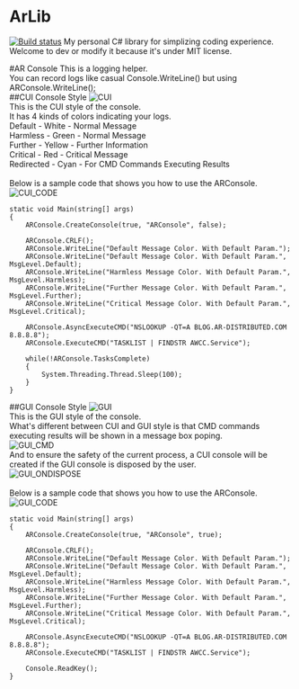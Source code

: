 # ArLib
[![Build status](https://ci.appveyor.com/api/projects/status/1un932sc43b9j4en?svg=true)](https://ci.appveyor.com/project/ArHShRn/arlib)
My personal C# library for simplizing coding experience.<br>
Welcome to dev or modify it because it's under MIT license.<br>

#AR Console
This is a logging helper.<br>
You can record logs like casual Console.WriteLine() but using ARConsole.WriteLine();<br>
##CUI Console Style
![CUI](https://fileshk.arhshrn.cn/github/Ar_Lib/Console/CUI.JPG)<br>
This is the CUI style of the console.<br>
It has 4 kinds of colors indicating your logs.<br>
Default - White - Normal Message<br>
Harmless - Green - Normal Message<br>
Further - Yellow - Further Information<br>
Critical - Red - Critical Message<br>
Redirected - Cyan - For CMD Commands Executing Results<br>
<br>
Below is a sample code that shows you how to use the ARConsole.<br>
![CUI_CODE](https://fileshk.arhshrn.cn/github/Ar_Lib/Console/CUI_CODE.JPG)<br>
```
static void Main(string[] args)
{
    ARConsole.CreateConsole(true, "ARConsole", false);

    ARConsole.CRLF();
    ARConsole.WriteLine("Default Message Color. With Default Param.");
    ARConsole.WriteLine("Default Message Color. With Default Param.", MsgLevel.Default);
    ARConsole.WriteLine("Harmless Message Color. With Default Param.", MsgLevel.Harmless);
    ARConsole.WriteLine("Further Message Color. With Default Param.", MsgLevel.Further);
    ARConsole.WriteLine("Critical Message Color. With Default Param.", MsgLevel.Critical);

    ARConsole.AsyncExecuteCMD("NSLOOKUP -QT=A BLOG.AR-DISTRIBUTED.COM 8.8.8.8");
    ARConsole.ExecuteCMD("TASKLIST | FINDSTR AWCC.Service");

    while(!ARConsole.TasksComplete)
    {
        System.Threading.Thread.Sleep(100);
    }
}
```
##GUI Console Style
![GUI](https://fileshk.arhshrn.cn/github/Ar_Lib/Console/GUI.JPG)<br>
This is the GUI style of the console.<br>
What's different between CUI and GUI style is that CMD commands executing results will be shown in a message box poping.<br>
![GUI_CMD](https://fileshk.arhshrn.cn/github/Ar_Lib/Console/GUI_CMD.JPG)<br>
And to ensure the safety of the current process, a CUI console will be created if the GUI console is disposed by the user.<br>
![GUI_ONDISPOSE](https://fileshk.arhshrn.cn/github/Ar_Lib/Console/GUI_ONDISPOSE.JPG)<br>
<br>
Below is a sample code that shows you how to use the ARConsole.<br>
![GUI_CODE](https://fileshk.arhshrn.cn/github/Ar_Lib/Console/GUI_CODE.JPG)
```
static void Main(string[] args)
{
    ARConsole.CreateConsole(true, "ARConsole", true);

    ARConsole.CRLF();
    ARConsole.WriteLine("Default Message Color. With Default Param.");
    ARConsole.WriteLine("Default Message Color. With Default Param.", MsgLevel.Default);
    ARConsole.WriteLine("Harmless Message Color. With Default Param.", MsgLevel.Harmless);
    ARConsole.WriteLine("Further Message Color. With Default Param.", MsgLevel.Further);
    ARConsole.WriteLine("Critical Message Color. With Default Param.", MsgLevel.Critical);

    ARConsole.AsyncExecuteCMD("NSLOOKUP -QT=A BLOG.AR-DISTRIBUTED.COM 8.8.8.8");
    ARConsole.ExecuteCMD("TASKLIST | FINDSTR AWCC.Service");

    Console.ReadKey();
}